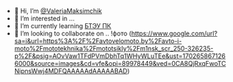 - 👋 Hi, I’m [@ValeriaMaksimchik](https://www.instagram.com/littlemouse2302/)
- 👀 I’m interested in ...
- 🌱 I’m currently learning [БТЭУ ПК](http://www.i-bteu.by/)
- 💞️ I’m looking to collaborate on ..
  !фото (https://www.google.com/url?sa=i&url=https%3A%2F%2Favtovelomoto.by%2Favto-i-moto%2Fmototekhnika%2Fmototsikly%2Fm1nsk_scr_250-326235-p%2F&psig=AOvVaw1TFdPVmDbhTq1WHyWLuTEe&ust=1702658671266000&source=images&cd=vfe&opi=89978449&ved=0CA8QjRxqFwoTCNipnsWwj4MDFQAAAAAdAAAAABAD)

<!---
ValeriaMaksimchik/ValeriaMaksimchik is a ✨ special ✨ repository because its `README.md` (this file) appears on your GitHub profile.
You can click the Preview link to take a look at your changes.
--->
